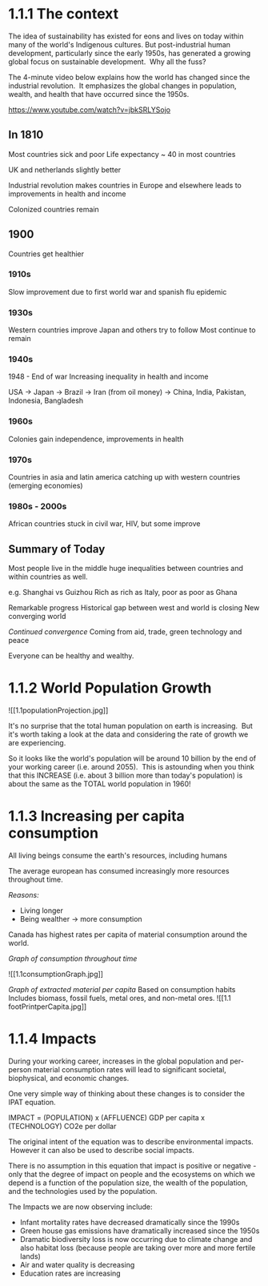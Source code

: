 # 1.1.1 The context
The idea of sustainability has existed for eons and lives on today within many of the world's Indigenous cultures. But post-industrial human development, particularly since the early 1950s, has generated a growing global focus on sustainable development.  Why all the fuss?

The 4-minute video below explains how the world has changed since the industrial revolution.  It emphasizes the global changes in population, wealth, and health that have occurred since the 1950s.

https://www.youtube.com/watch?v=jbkSRLYSojo

## In 1810
Most countries sick and poor
Life expectancy ~ 40 in most countries

UK and netherlands slightly better

Industrial revolution makes countries in Europe and elsewhere leads to improvements in health and income

Colonized countries remain

## 1900
Countries get healthier

### 1910s
Slow improvement due to first world war and spanish flu epidemic

### 1930s
Western countries improve
Japan and others try to follow
Most continue to remain

### 1940s
1948 - End of war
Increasing inequality in health and income

USA -> Japan -> Brazil -> Iran (from oil money) -> China, India, Pakistan, Indonesia, Bangladesh

### 1960s
Colonies gain independence, improvements in health
### 1970s
Countries in asia and latin america catching up with western countries (emerging economies)

### 1980s - 2000s
African countries stuck in civil war, HIV, but some improve


## Summary of Today
Most people live in the middle
huge inequalities between countries and within countries as well.

e.g. Shanghai vs Guizhou
Rich as rich as Italy, poor as poor as Ghana

Remarkable progress
Historical gap between west and world is closing
New converging world


*Continued convergence*
Coming from aid, trade, green technology and peace

Everyone can be healthy and wealthy. 

# 1.1.2 World Population Growth
![[1.1populationProjection.jpg]]

It's no surprise that the total human population on earth is increasing.  But it's worth taking a look at the data and considering the rate of growth we are experiencing.

So it looks like the world's population will be around 10 billion by the end of your working career (i.e. around 2055).  This is astounding when you think that this INCREASE (i.e. about 3 billion more than today's population) is about the same as the TOTAL world population in 1960!

# 1.1.3 Increasing per capita consumption

All living beings consume the earth's resources, including humans

The average european has consumed increasingly more resources throughout time. 

*Reasons:*
- Living longer
- Being wealther -> more consumption

Canada has highest rates per capita of material consumption around the world. 

*Graph of consumption throughout time*

![[1.1consumptionGraph.jpg]]

*Graph of extracted material per capita*
Based on consumption habits
Includes biomass, fossil fuels, metal ores, and non-metal ores. ![[1.1 footPrintperCapita.jpg]]



# 1.1.4 Impacts
During your working career, increases in the global population and per-person material consumption rates will lead to significant societal, biophysical, and economic changes.  

One very simple way of thinking about these changes is to consider the IPAT equation.  

IMPACT = (POPULATION) x (AFFLUENCE) GDP per capita x (TECHNOLOGY) CO2e per dollar

The original intent of the equation was to describe environmental impacts.  However it can also be used to describe social impacts.

There is no assumption in this equation that impact is positive or negative - only that the degree of impact on people and the ecosystems on which we depend is a function of the population size, the wealth of the population, and the technologies used by the population.

The Impacts we are now observing include:

-   Infant mortality rates have decreased dramatically since the 1990s
-   Green house gas emissions have dramatically increased since the 1950s
-   Dramatic biodiversity loss is now occurring due to climate change and also habitat loss (because people are taking over more and more fertile lands)
-   Air and water quality is decreasing
-   Education rates are increasing